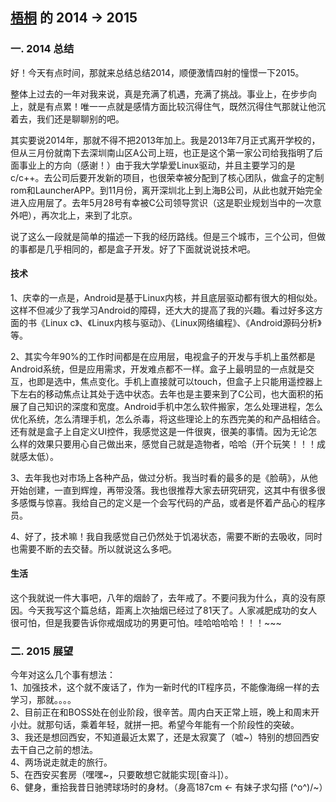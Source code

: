 [梧桐](https://github.com/lzt1226) 的 2014 -> 2015
-------------
### 一. 2014 总结
好！今天有点时间，那就来总结总结2014，顺便激情四射的憧憬一下2015。  

整体上过去的一年对我来说，真是充满了机遇，充满了挑战。事业上，在步步向上，就是有点累！唯一一点就是感情方面比较沉得住气，既然沉得住气那就让他沉着去，我们还是聊聊别的吧。  

其实要说2014年，那就不得不把2013年加上。我是2013年7月正式离开学校的，但从三月份就南下去深圳南山区A公司上班，也正是这个第一家公司给我指明了后面事业上的方向（感谢！）由于我大学挚爱Linux驱动，并且主要学习的是c/c++。去公司后要开发新的项目，也很荣幸被分配到了核心团队，做盒子的定制rom和LauncherAPP。到11月份，离开深圳北上到上海B公司，从此也就开始完全进入应用层了。去年5月28号有幸被C公司领导赏识（这是职业规划当中的一次意外吧），再次北上，来到了北京。  

说了这么一段就是简单的描述一下我的经历路线。但是三个城市，三个公司，但做的事都是几乎相同的，都是盒子开发。好了下面就说说技术吧。  

#### 技术
1、庆幸的一点是，Android是基于Linux内核，并且底层驱动都有很大的相似处。这样不但减少了我学习Android的障碍，还大大的提高了我的兴趣。看过好多这方面的书《Linux c》、《Linux内核与驱动》、《Linux网络编程》、《Android源码分析》等。  

2、其实今年90%的工作时间都是在应用层，电视盒子的开发与手机上虽然都是Android系统，但是应用需求，开发难点都不一样。盒子上最明显的一点就是交互，也即是选中，焦点变化。手机上直接就可以touch，但盒子上只能用遥控器上下左右的移动焦点让其处于选中状态。去年也是主要来到了C公司，也大面积的拓展了自己知识的深度和宽度。Android手机中怎么软件搬家，怎么处理进程，怎么优化系统，怎么清理手机，怎么杀毒，将这些理论上的东西完美的和产品相结合。还有就是盒子上自定义UI控件，我感觉这是一件很爽，很美的事情。因为无论怎么样的效果只要用心自己做出来，感觉自己就是造物者，哈哈（开个玩笑！！！成就感太低）。  

3、去年我也对市场上各种产品，做过分析。我当时看的最多的是《脸萌》，从他开始创建，一直到辉煌，再带没落。我也很推荐大家去研究研究，这其中有很多很多感慨与惊喜。我给自己的定义是一个会写代码的产品，或者是怀着产品心的程序员。  

4、好了，技术嘛！我自我感觉自己仍然处于饥渴状态，需要不断的去吸收，同时也需要不断的去交替。所以就说这么多吧。  

#### 生活
这个我就说一件大事吧，八年的烟龄了，去年戒了。不要问我为什么，真的没有原因。今天我写这个篇总结，距离上次抽烟已经过了81天了。人家减肥成功的女人很可怕，但是我要告诉你戒烟成功的男更可怕。哇哈哈哈哈！！！~~~  

### 二. 2015 展望
今年对这么几个事有想法：  
1、加强技术，这个就不废话了，作为一新时代的IT程序员，不能像海绵一样的去学习，那就。。。。  
2、目前正在和BOSS处在创业阶段，很辛苦。周内白天正常上班，晚上和周末开小灶。就那句话，乘着年轻，就拼一把。希望今年能有一个阶段性的突破。  
3、我还是想回西安，不知道最近太累了，还是太寂寞了（嘘~）特别的想回西安去干自己之前的想法。  
4、两场说走就走的旅行。<br>
5、在西安买套房（嘿嘿~，只要敢想它就能实现[奋斗]）。<br>
6、健身，重拾我昔日驰骋球场时的身材。（身高187cm <- 有妹子求勾搭 \(^o^)/~）  
